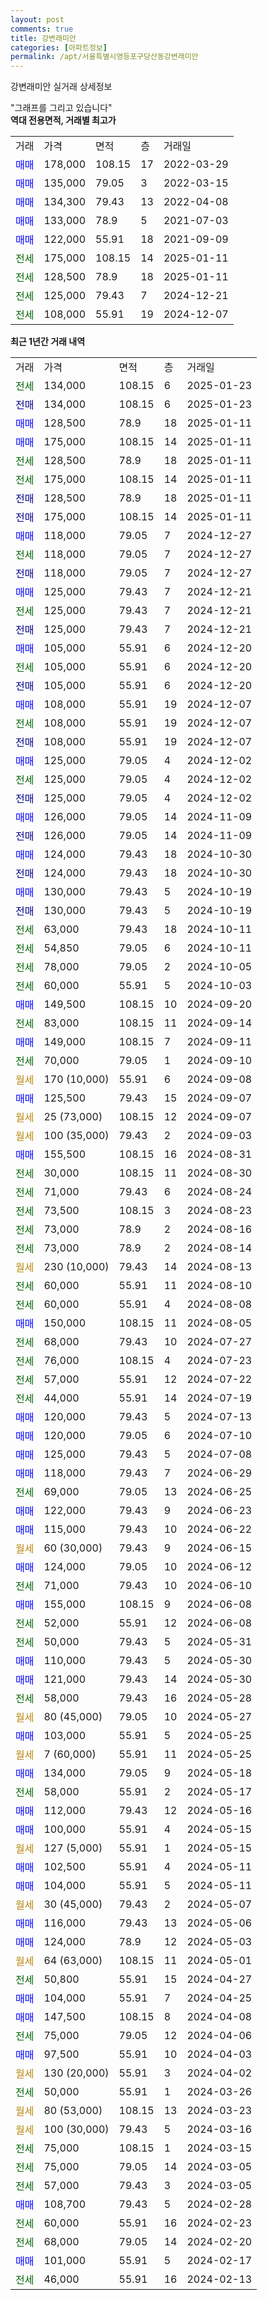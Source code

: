 ```yaml
---
layout: post
comments: true
title: 강변래미안
categories: [아파트정보]
permalink: /apt/서울특별시영등포구당산동강변래미안
---
```


강변래미안 실거래 상세정보

<script type="text/javascript">
  google.charts.load('current', {'packages':['line', 'corechart']});
  google.charts.setOnLoadCallback(drawChart);

  function drawChart() {
    var data = new google.visualization.DataTable();
    data.addColumn('date', '거래일');
    data.addColumn('number', "매매");
    data.addColumn('number', "전세");
    data.addColumn('number', "전매");

    data.addRows([[new Date(Date.parse("2025-01-23")), null, 134000, null], [new Date(Date.parse("2025-01-23")), null, null, 134000], [new Date(Date.parse("2025-01-11")), 128500, null, null], [new Date(Date.parse("2025-01-11")), 175000, null, null], [new Date(Date.parse("2025-01-11")), null, 128500, null], [new Date(Date.parse("2025-01-11")), null, 175000, null], [new Date(Date.parse("2025-01-11")), null, null, 128500], [new Date(Date.parse("2025-01-11")), null, null, 175000], [new Date(Date.parse("2024-12-27")), 118000, null, null], [new Date(Date.parse("2024-12-27")), null, 118000, null], [new Date(Date.parse("2024-12-27")), null, null, 118000], [new Date(Date.parse("2024-12-21")), 125000, null, null], [new Date(Date.parse("2024-12-21")), null, 125000, null], [new Date(Date.parse("2024-12-21")), null, null, 125000], [new Date(Date.parse("2024-12-20")), 105000, null, null], [new Date(Date.parse("2024-12-20")), null, 105000, null], [new Date(Date.parse("2024-12-20")), null, null, 105000], [new Date(Date.parse("2024-12-07")), 108000, null, null], [new Date(Date.parse("2024-12-07")), null, 108000, null], [new Date(Date.parse("2024-12-07")), null, null, 108000], [new Date(Date.parse("2024-12-02")), 125000, null, null], [new Date(Date.parse("2024-12-02")), null, 125000, null], [new Date(Date.parse("2024-12-02")), null, null, 125000], [new Date(Date.parse("2024-11-09")), 126000, null, null], [new Date(Date.parse("2024-11-09")), null, null, 126000], [new Date(Date.parse("2024-10-30")), 124000, null, null], [new Date(Date.parse("2024-10-30")), null, null, 124000], [new Date(Date.parse("2024-10-19")), 130000, null, null], [new Date(Date.parse("2024-10-19")), null, null, 130000], [new Date(Date.parse("2024-10-11")), null, 63000, null], [new Date(Date.parse("2024-10-11")), null, 54850, null], [new Date(Date.parse("2024-10-05")), null, 78000, null], [new Date(Date.parse("2024-10-03")), null, 60000, null], [new Date(Date.parse("2024-09-20")), 149500, null, null], [new Date(Date.parse("2024-09-14")), null, 83000, null], [new Date(Date.parse("2024-09-11")), 149000, null, null], [new Date(Date.parse("2024-09-10")), null, 70000, null], [new Date(Date.parse("2024-09-08")), null, null, null], [new Date(Date.parse("2024-09-07")), 125500, null, null], [new Date(Date.parse("2024-09-07")), null, null, null], [new Date(Date.parse("2024-09-03")), null, null, null], [new Date(Date.parse("2024-08-31")), 155500, null, null], [new Date(Date.parse("2024-08-30")), null, 30000, null], [new Date(Date.parse("2024-08-24")), null, 71000, null], [new Date(Date.parse("2024-08-23")), null, 73500, null], [new Date(Date.parse("2024-08-16")), null, 73000, null], [new Date(Date.parse("2024-08-14")), null, 73000, null], [new Date(Date.parse("2024-08-13")), null, null, null], [new Date(Date.parse("2024-08-10")), null, 60000, null], [new Date(Date.parse("2024-08-08")), null, 60000, null], [new Date(Date.parse("2024-08-05")), 150000, null, null], [new Date(Date.parse("2024-07-27")), null, 68000, null], [new Date(Date.parse("2024-07-23")), null, 76000, null], [new Date(Date.parse("2024-07-22")), null, 57000, null], [new Date(Date.parse("2024-07-19")), null, 44000, null], [new Date(Date.parse("2024-07-13")), 120000, null, null], [new Date(Date.parse("2024-07-10")), 120000, null, null], [new Date(Date.parse("2024-07-08")), 125000, null, null], [new Date(Date.parse("2024-06-29")), 118000, null, null], [new Date(Date.parse("2024-06-25")), null, 69000, null], [new Date(Date.parse("2024-06-23")), 122000, null, null], [new Date(Date.parse("2024-06-22")), 115000, null, null], [new Date(Date.parse("2024-06-15")), null, null, null], [new Date(Date.parse("2024-06-12")), 124000, null, null], [new Date(Date.parse("2024-06-10")), null, 71000, null], [new Date(Date.parse("2024-06-08")), 155000, null, null], [new Date(Date.parse("2024-06-08")), null, 52000, null], [new Date(Date.parse("2024-05-31")), null, 50000, null], [new Date(Date.parse("2024-05-30")), 110000, null, null], [new Date(Date.parse("2024-05-30")), 121000, null, null], [new Date(Date.parse("2024-05-28")), null, 58000, null], [new Date(Date.parse("2024-05-27")), null, null, null], [new Date(Date.parse("2024-05-25")), 103000, null, null], [new Date(Date.parse("2024-05-25")), null, null, null], [new Date(Date.parse("2024-05-18")), 134000, null, null], [new Date(Date.parse("2024-05-17")), null, 58000, null], [new Date(Date.parse("2024-05-16")), 112000, null, null], [new Date(Date.parse("2024-05-15")), 100000, null, null], [new Date(Date.parse("2024-05-15")), null, null, null], [new Date(Date.parse("2024-05-11")), 102500, null, null], [new Date(Date.parse("2024-05-11")), 104000, null, null], [new Date(Date.parse("2024-05-07")), null, null, null], [new Date(Date.parse("2024-05-06")), 116000, null, null], [new Date(Date.parse("2024-05-03")), 124000, null, null], [new Date(Date.parse("2024-05-01")), null, null, null], [new Date(Date.parse("2024-04-27")), null, 50800, null], [new Date(Date.parse("2024-04-25")), 104000, null, null], [new Date(Date.parse("2024-04-08")), 147500, null, null], [new Date(Date.parse("2024-04-06")), null, 75000, null], [new Date(Date.parse("2024-04-03")), 97500, null, null], [new Date(Date.parse("2024-04-02")), null, null, null], [new Date(Date.parse("2024-03-26")), null, 50000, null], [new Date(Date.parse("2024-03-23")), null, null, null], [new Date(Date.parse("2024-03-16")), null, null, null], [new Date(Date.parse("2024-03-15")), null, 75000, null], [new Date(Date.parse("2024-03-05")), null, 75000, null], [new Date(Date.parse("2024-03-05")), null, 57000, null], [new Date(Date.parse("2024-02-28")), 108700, null, null], [new Date(Date.parse("2024-02-23")), null, 60000, null], [new Date(Date.parse("2024-02-20")), null, 68000, null], [new Date(Date.parse("2024-02-17")), 101000, null, null], [new Date(Date.parse("2024-02-13")), null, 46000, null]]);

    var options = {
      hAxis: {
        format: 'yyyy/MM/dd'
      },    
      lineWidth: 0,
      pointsVisible: true,    
      title: '최근 1년간 유형별 실거래가 분포',
      legend: { position: 'bottom' }
    };

    var formatter = new google.visualization.NumberFormat({pattern:'###,###'} );
    formatter.format(data, 1);
    formatter.format(data, 2);
    
    setTimeout(function() {
        var chart = new google.visualization.LineChart(document.getElementById('columnchart_material'));
        chart.draw(data, (options));
        document.getElementById('loading').style.display = 'none';
    }, 200);
  }
</script>


<div id="loading" style="z-index:20; display: block; margin-left: 0px">"그래프를 그리고 있습니다"</div>
<div id="columnchart_material" style="width: 95%; margin-left: 0px; display: block"></div>
<!-- contents start -->
<b>역대 전용면적, 거래별 최고가</b>
<table class="sortable">
    <tr>
      <td>거래</td>
      <td>가격</td>
      <td>면적</td>
      <td>층</td>
      <td>거래일</td>
    </tr>
        <tr>
          <td><a style="color: blue">매매</a></td>
          <td>178,000</td>
          <td>108.15</td>
          <td>17</td>
          <td>2022-03-29</td>
        </tr>            <tr>
          <td><a style="color: blue">매매</a></td>
          <td>135,000</td>
          <td>79.05</td>
          <td>3</td>
          <td>2022-03-15</td>
        </tr>            <tr>
          <td><a style="color: blue">매매</a></td>
          <td>134,300</td>
          <td>79.43</td>
          <td>13</td>
          <td>2022-04-08</td>
        </tr>            <tr>
          <td><a style="color: blue">매매</a></td>
          <td>133,000</td>
          <td>78.9</td>
          <td>5</td>
          <td>2021-07-03</td>
        </tr>            <tr>
          <td><a style="color: blue">매매</a></td>
          <td>122,000</td>
          <td>55.91</td>
          <td>18</td>
          <td>2021-09-09</td>
        </tr>        
        <tr>
              <td><a style="color: darkgreen">전세</a></td>
              <td>175,000</td>
              <td>108.15</td>
              <td>14</td>
              <td>2025-01-11</td>
            </tr>            <tr>
              <td><a style="color: darkgreen">전세</a></td>
              <td>128,500</td>
              <td>78.9</td>
              <td>18</td>
              <td>2025-01-11</td>
            </tr>            <tr>
              <td><a style="color: darkgreen">전세</a></td>
              <td>125,000</td>
              <td>79.43</td>
              <td>7</td>
              <td>2024-12-21</td>
            </tr>            <tr>
              <td><a style="color: darkgreen">전세</a></td>
              <td>108,000</td>
              <td>55.91</td>
              <td>19</td>
              <td>2024-12-07</td>
            </tr>        
    
</table>

<b>최근 1년간 거래 내역</b>

<table class="sortable">
    <tr>
      <td>거래</td>
      <td>가격</td>
      <td>면적</td>
      <td>층</td>
      <td>거래일</td>
    </tr>
    <tr>
      <td><a style="color: darkgreen">전세</a></td>
      <td>134,000</td>
      <td>108.15</td>
      <td>6</td>
      <td>2025-01-23</td>
    </tr>          <tr>
      <td><a style="color: darkblue">전매</a></td>
      <td>134,000</td>
      <td>108.15</td>
      <td>6</td>
      <td>2025-01-23</td>
    </tr>          <tr>
      <td><a style="color: blue">매매</a></td>
      <td>128,500</td>
      <td>78.9</td>
      <td>18</td>
      <td>2025-01-11</td>
    </tr>          <tr>
      <td><a style="color: blue">매매</a></td>
      <td>175,000</td>
      <td>108.15</td>
      <td>14</td>
      <td>2025-01-11</td>
    </tr>          <tr>
      <td><a style="color: darkgreen">전세</a></td>
      <td>128,500</td>
      <td>78.9</td>
      <td>18</td>
      <td>2025-01-11</td>
    </tr>          <tr>
      <td><a style="color: darkgreen">전세</a></td>
      <td>175,000</td>
      <td>108.15</td>
      <td>14</td>
      <td>2025-01-11</td>
    </tr>          <tr>
      <td><a style="color: darkblue">전매</a></td>
      <td>128,500</td>
      <td>78.9</td>
      <td>18</td>
      <td>2025-01-11</td>
    </tr>          <tr>
      <td><a style="color: darkblue">전매</a></td>
      <td>175,000</td>
      <td>108.15</td>
      <td>14</td>
      <td>2025-01-11</td>
    </tr>          <tr>
      <td><a style="color: blue">매매</a></td>
      <td>118,000</td>
      <td>79.05</td>
      <td>7</td>
      <td>2024-12-27</td>
    </tr>          <tr>
      <td><a style="color: darkgreen">전세</a></td>
      <td>118,000</td>
      <td>79.05</td>
      <td>7</td>
      <td>2024-12-27</td>
    </tr>          <tr>
      <td><a style="color: darkblue">전매</a></td>
      <td>118,000</td>
      <td>79.05</td>
      <td>7</td>
      <td>2024-12-27</td>
    </tr>          <tr>
      <td><a style="color: blue">매매</a></td>
      <td>125,000</td>
      <td>79.43</td>
      <td>7</td>
      <td>2024-12-21</td>
    </tr>          <tr>
      <td><a style="color: darkgreen">전세</a></td>
      <td>125,000</td>
      <td>79.43</td>
      <td>7</td>
      <td>2024-12-21</td>
    </tr>          <tr>
      <td><a style="color: darkblue">전매</a></td>
      <td>125,000</td>
      <td>79.43</td>
      <td>7</td>
      <td>2024-12-21</td>
    </tr>          <tr>
      <td><a style="color: blue">매매</a></td>
      <td>105,000</td>
      <td>55.91</td>
      <td>6</td>
      <td>2024-12-20</td>
    </tr>          <tr>
      <td><a style="color: darkgreen">전세</a></td>
      <td>105,000</td>
      <td>55.91</td>
      <td>6</td>
      <td>2024-12-20</td>
    </tr>          <tr>
      <td><a style="color: darkblue">전매</a></td>
      <td>105,000</td>
      <td>55.91</td>
      <td>6</td>
      <td>2024-12-20</td>
    </tr>          <tr>
      <td><a style="color: blue">매매</a></td>
      <td>108,000</td>
      <td>55.91</td>
      <td>19</td>
      <td>2024-12-07</td>
    </tr>          <tr>
      <td><a style="color: darkgreen">전세</a></td>
      <td>108,000</td>
      <td>55.91</td>
      <td>19</td>
      <td>2024-12-07</td>
    </tr>          <tr>
      <td><a style="color: darkblue">전매</a></td>
      <td>108,000</td>
      <td>55.91</td>
      <td>19</td>
      <td>2024-12-07</td>
    </tr>          <tr>
      <td><a style="color: blue">매매</a></td>
      <td>125,000</td>
      <td>79.05</td>
      <td>4</td>
      <td>2024-12-02</td>
    </tr>          <tr>
      <td><a style="color: darkgreen">전세</a></td>
      <td>125,000</td>
      <td>79.05</td>
      <td>4</td>
      <td>2024-12-02</td>
    </tr>          <tr>
      <td><a style="color: darkblue">전매</a></td>
      <td>125,000</td>
      <td>79.05</td>
      <td>4</td>
      <td>2024-12-02</td>
    </tr>          <tr>
      <td><a style="color: blue">매매</a></td>
      <td>126,000</td>
      <td>79.05</td>
      <td>14</td>
      <td>2024-11-09</td>
    </tr>          <tr>
      <td><a style="color: darkblue">전매</a></td>
      <td>126,000</td>
      <td>79.05</td>
      <td>14</td>
      <td>2024-11-09</td>
    </tr>          <tr>
      <td><a style="color: blue">매매</a></td>
      <td>124,000</td>
      <td>79.43</td>
      <td>18</td>
      <td>2024-10-30</td>
    </tr>          <tr>
      <td><a style="color: darkblue">전매</a></td>
      <td>124,000</td>
      <td>79.43</td>
      <td>18</td>
      <td>2024-10-30</td>
    </tr>          <tr>
      <td><a style="color: blue">매매</a></td>
      <td>130,000</td>
      <td>79.43</td>
      <td>5</td>
      <td>2024-10-19</td>
    </tr>          <tr>
      <td><a style="color: darkblue">전매</a></td>
      <td>130,000</td>
      <td>79.43</td>
      <td>5</td>
      <td>2024-10-19</td>
    </tr>          <tr>
      <td><a style="color: darkgreen">전세</a></td>
      <td>63,000</td>
      <td>79.43</td>
      <td>18</td>
      <td>2024-10-11</td>
    </tr>          <tr>
      <td><a style="color: darkgreen">전세</a></td>
      <td>54,850</td>
      <td>79.05</td>
      <td>6</td>
      <td>2024-10-11</td>
    </tr>          <tr>
      <td><a style="color: darkgreen">전세</a></td>
      <td>78,000</td>
      <td>79.05</td>
      <td>2</td>
      <td>2024-10-05</td>
    </tr>          <tr>
      <td><a style="color: darkgreen">전세</a></td>
      <td>60,000</td>
      <td>55.91</td>
      <td>5</td>
      <td>2024-10-03</td>
    </tr>          <tr>
      <td><a style="color: blue">매매</a></td>
      <td>149,500</td>
      <td>108.15</td>
      <td>10</td>
      <td>2024-09-20</td>
    </tr>          <tr>
      <td><a style="color: darkgreen">전세</a></td>
      <td>83,000</td>
      <td>108.15</td>
      <td>11</td>
      <td>2024-09-14</td>
    </tr>          <tr>
      <td><a style="color: blue">매매</a></td>
      <td>149,000</td>
      <td>108.15</td>
      <td>7</td>
      <td>2024-09-11</td>
    </tr>          <tr>
      <td><a style="color: darkgreen">전세</a></td>
      <td>70,000</td>
      <td>79.05</td>
      <td>1</td>
      <td>2024-09-10</td>
    </tr>          <tr>
      <td><a style="color: darkgoldenrod">월세</a></td>
      <td>170 (10,000)</td>
      <td>55.91</td>
      <td>6</td>
      <td>2024-09-08</td>
    </tr>          <tr>
      <td><a style="color: blue">매매</a></td>
      <td>125,500</td>
      <td>79.43</td>
      <td>15</td>
      <td>2024-09-07</td>
    </tr>          <tr>
      <td><a style="color: darkgoldenrod">월세</a></td>
      <td>25 (73,000)</td>
      <td>108.15</td>
      <td>12</td>
      <td>2024-09-07</td>
    </tr>          <tr>
      <td><a style="color: darkgoldenrod">월세</a></td>
      <td>100 (35,000)</td>
      <td>79.43</td>
      <td>2</td>
      <td>2024-09-03</td>
    </tr>          <tr>
      <td><a style="color: blue">매매</a></td>
      <td>155,500</td>
      <td>108.15</td>
      <td>16</td>
      <td>2024-08-31</td>
    </tr>          <tr>
      <td><a style="color: darkgreen">전세</a></td>
      <td>30,000</td>
      <td>108.15</td>
      <td>11</td>
      <td>2024-08-30</td>
    </tr>          <tr>
      <td><a style="color: darkgreen">전세</a></td>
      <td>71,000</td>
      <td>79.43</td>
      <td>6</td>
      <td>2024-08-24</td>
    </tr>          <tr>
      <td><a style="color: darkgreen">전세</a></td>
      <td>73,500</td>
      <td>108.15</td>
      <td>3</td>
      <td>2024-08-23</td>
    </tr>          <tr>
      <td><a style="color: darkgreen">전세</a></td>
      <td>73,000</td>
      <td>78.9</td>
      <td>2</td>
      <td>2024-08-16</td>
    </tr>          <tr>
      <td><a style="color: darkgreen">전세</a></td>
      <td>73,000</td>
      <td>78.9</td>
      <td>2</td>
      <td>2024-08-14</td>
    </tr>          <tr>
      <td><a style="color: darkgoldenrod">월세</a></td>
      <td>230 (10,000)</td>
      <td>79.43</td>
      <td>14</td>
      <td>2024-08-13</td>
    </tr>          <tr>
      <td><a style="color: darkgreen">전세</a></td>
      <td>60,000</td>
      <td>55.91</td>
      <td>11</td>
      <td>2024-08-10</td>
    </tr>          <tr>
      <td><a style="color: darkgreen">전세</a></td>
      <td>60,000</td>
      <td>55.91</td>
      <td>4</td>
      <td>2024-08-08</td>
    </tr>          <tr>
      <td><a style="color: blue">매매</a></td>
      <td>150,000</td>
      <td>108.15</td>
      <td>11</td>
      <td>2024-08-05</td>
    </tr>          <tr>
      <td><a style="color: darkgreen">전세</a></td>
      <td>68,000</td>
      <td>79.43</td>
      <td>10</td>
      <td>2024-07-27</td>
    </tr>          <tr>
      <td><a style="color: darkgreen">전세</a></td>
      <td>76,000</td>
      <td>108.15</td>
      <td>4</td>
      <td>2024-07-23</td>
    </tr>          <tr>
      <td><a style="color: darkgreen">전세</a></td>
      <td>57,000</td>
      <td>55.91</td>
      <td>12</td>
      <td>2024-07-22</td>
    </tr>          <tr>
      <td><a style="color: darkgreen">전세</a></td>
      <td>44,000</td>
      <td>55.91</td>
      <td>14</td>
      <td>2024-07-19</td>
    </tr>          <tr>
      <td><a style="color: blue">매매</a></td>
      <td>120,000</td>
      <td>79.43</td>
      <td>5</td>
      <td>2024-07-13</td>
    </tr>          <tr>
      <td><a style="color: blue">매매</a></td>
      <td>120,000</td>
      <td>79.05</td>
      <td>6</td>
      <td>2024-07-10</td>
    </tr>          <tr>
      <td><a style="color: blue">매매</a></td>
      <td>125,000</td>
      <td>79.43</td>
      <td>5</td>
      <td>2024-07-08</td>
    </tr>          <tr>
      <td><a style="color: blue">매매</a></td>
      <td>118,000</td>
      <td>79.43</td>
      <td>7</td>
      <td>2024-06-29</td>
    </tr>          <tr>
      <td><a style="color: darkgreen">전세</a></td>
      <td>69,000</td>
      <td>79.05</td>
      <td>13</td>
      <td>2024-06-25</td>
    </tr>          <tr>
      <td><a style="color: blue">매매</a></td>
      <td>122,000</td>
      <td>79.43</td>
      <td>9</td>
      <td>2024-06-23</td>
    </tr>          <tr>
      <td><a style="color: blue">매매</a></td>
      <td>115,000</td>
      <td>79.43</td>
      <td>10</td>
      <td>2024-06-22</td>
    </tr>          <tr>
      <td><a style="color: darkgoldenrod">월세</a></td>
      <td>60 (30,000)</td>
      <td>79.43</td>
      <td>9</td>
      <td>2024-06-15</td>
    </tr>          <tr>
      <td><a style="color: blue">매매</a></td>
      <td>124,000</td>
      <td>79.05</td>
      <td>10</td>
      <td>2024-06-12</td>
    </tr>          <tr>
      <td><a style="color: darkgreen">전세</a></td>
      <td>71,000</td>
      <td>79.43</td>
      <td>10</td>
      <td>2024-06-10</td>
    </tr>          <tr>
      <td><a style="color: blue">매매</a></td>
      <td>155,000</td>
      <td>108.15</td>
      <td>9</td>
      <td>2024-06-08</td>
    </tr>          <tr>
      <td><a style="color: darkgreen">전세</a></td>
      <td>52,000</td>
      <td>55.91</td>
      <td>12</td>
      <td>2024-06-08</td>
    </tr>          <tr>
      <td><a style="color: darkgreen">전세</a></td>
      <td>50,000</td>
      <td>79.43</td>
      <td>5</td>
      <td>2024-05-31</td>
    </tr>          <tr>
      <td><a style="color: blue">매매</a></td>
      <td>110,000</td>
      <td>79.43</td>
      <td>5</td>
      <td>2024-05-30</td>
    </tr>          <tr>
      <td><a style="color: blue">매매</a></td>
      <td>121,000</td>
      <td>79.43</td>
      <td>14</td>
      <td>2024-05-30</td>
    </tr>          <tr>
      <td><a style="color: darkgreen">전세</a></td>
      <td>58,000</td>
      <td>79.43</td>
      <td>16</td>
      <td>2024-05-28</td>
    </tr>          <tr>
      <td><a style="color: darkgoldenrod">월세</a></td>
      <td>80 (45,000)</td>
      <td>79.05</td>
      <td>10</td>
      <td>2024-05-27</td>
    </tr>          <tr>
      <td><a style="color: blue">매매</a></td>
      <td>103,000</td>
      <td>55.91</td>
      <td>5</td>
      <td>2024-05-25</td>
    </tr>          <tr>
      <td><a style="color: darkgoldenrod">월세</a></td>
      <td>7 (60,000)</td>
      <td>55.91</td>
      <td>11</td>
      <td>2024-05-25</td>
    </tr>          <tr>
      <td><a style="color: blue">매매</a></td>
      <td>134,000</td>
      <td>79.05</td>
      <td>9</td>
      <td>2024-05-18</td>
    </tr>          <tr>
      <td><a style="color: darkgreen">전세</a></td>
      <td>58,000</td>
      <td>55.91</td>
      <td>2</td>
      <td>2024-05-17</td>
    </tr>          <tr>
      <td><a style="color: blue">매매</a></td>
      <td>112,000</td>
      <td>79.43</td>
      <td>12</td>
      <td>2024-05-16</td>
    </tr>          <tr>
      <td><a style="color: blue">매매</a></td>
      <td>100,000</td>
      <td>55.91</td>
      <td>4</td>
      <td>2024-05-15</td>
    </tr>          <tr>
      <td><a style="color: darkgoldenrod">월세</a></td>
      <td>127 (5,000)</td>
      <td>55.91</td>
      <td>1</td>
      <td>2024-05-15</td>
    </tr>          <tr>
      <td><a style="color: blue">매매</a></td>
      <td>102,500</td>
      <td>55.91</td>
      <td>4</td>
      <td>2024-05-11</td>
    </tr>          <tr>
      <td><a style="color: blue">매매</a></td>
      <td>104,000</td>
      <td>55.91</td>
      <td>5</td>
      <td>2024-05-11</td>
    </tr>          <tr>
      <td><a style="color: darkgoldenrod">월세</a></td>
      <td>30 (45,000)</td>
      <td>79.43</td>
      <td>2</td>
      <td>2024-05-07</td>
    </tr>          <tr>
      <td><a style="color: blue">매매</a></td>
      <td>116,000</td>
      <td>79.43</td>
      <td>13</td>
      <td>2024-05-06</td>
    </tr>          <tr>
      <td><a style="color: blue">매매</a></td>
      <td>124,000</td>
      <td>78.9</td>
      <td>12</td>
      <td>2024-05-03</td>
    </tr>          <tr>
      <td><a style="color: darkgoldenrod">월세</a></td>
      <td>64 (63,000)</td>
      <td>108.15</td>
      <td>11</td>
      <td>2024-05-01</td>
    </tr>          <tr>
      <td><a style="color: darkgreen">전세</a></td>
      <td>50,800</td>
      <td>55.91</td>
      <td>15</td>
      <td>2024-04-27</td>
    </tr>          <tr>
      <td><a style="color: blue">매매</a></td>
      <td>104,000</td>
      <td>55.91</td>
      <td>7</td>
      <td>2024-04-25</td>
    </tr>          <tr>
      <td><a style="color: blue">매매</a></td>
      <td>147,500</td>
      <td>108.15</td>
      <td>8</td>
      <td>2024-04-08</td>
    </tr>          <tr>
      <td><a style="color: darkgreen">전세</a></td>
      <td>75,000</td>
      <td>79.05</td>
      <td>12</td>
      <td>2024-04-06</td>
    </tr>          <tr>
      <td><a style="color: blue">매매</a></td>
      <td>97,500</td>
      <td>55.91</td>
      <td>10</td>
      <td>2024-04-03</td>
    </tr>          <tr>
      <td><a style="color: darkgoldenrod">월세</a></td>
      <td>130 (20,000)</td>
      <td>55.91</td>
      <td>3</td>
      <td>2024-04-02</td>
    </tr>          <tr>
      <td><a style="color: darkgreen">전세</a></td>
      <td>50,000</td>
      <td>55.91</td>
      <td>1</td>
      <td>2024-03-26</td>
    </tr>          <tr>
      <td><a style="color: darkgoldenrod">월세</a></td>
      <td>80 (53,000)</td>
      <td>108.15</td>
      <td>13</td>
      <td>2024-03-23</td>
    </tr>          <tr>
      <td><a style="color: darkgoldenrod">월세</a></td>
      <td>100 (30,000)</td>
      <td>79.43</td>
      <td>5</td>
      <td>2024-03-16</td>
    </tr>          <tr>
      <td><a style="color: darkgreen">전세</a></td>
      <td>75,000</td>
      <td>108.15</td>
      <td>1</td>
      <td>2024-03-15</td>
    </tr>          <tr>
      <td><a style="color: darkgreen">전세</a></td>
      <td>75,000</td>
      <td>79.05</td>
      <td>14</td>
      <td>2024-03-05</td>
    </tr>          <tr>
      <td><a style="color: darkgreen">전세</a></td>
      <td>57,000</td>
      <td>79.43</td>
      <td>3</td>
      <td>2024-03-05</td>
    </tr>          <tr>
      <td><a style="color: blue">매매</a></td>
      <td>108,700</td>
      <td>79.43</td>
      <td>5</td>
      <td>2024-02-28</td>
    </tr>          <tr>
      <td><a style="color: darkgreen">전세</a></td>
      <td>60,000</td>
      <td>55.91</td>
      <td>16</td>
      <td>2024-02-23</td>
    </tr>          <tr>
      <td><a style="color: darkgreen">전세</a></td>
      <td>68,000</td>
      <td>79.05</td>
      <td>14</td>
      <td>2024-02-20</td>
    </tr>          <tr>
      <td><a style="color: blue">매매</a></td>
      <td>101,000</td>
      <td>55.91</td>
      <td>5</td>
      <td>2024-02-17</td>
    </tr>          <tr>
      <td><a style="color: darkgreen">전세</a></td>
      <td>46,000</td>
      <td>55.91</td>
      <td>16</td>
      <td>2024-02-13</td>
    </tr>      </table>
<!-- contents end -->    

